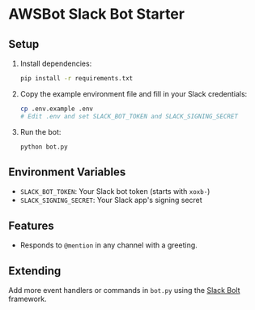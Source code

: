 # AWSBot Slack Bot Starter

## Setup

1. Install dependencies:
   ```bash
   pip install -r requirements.txt
   ```

2. Copy the example environment file and fill in your Slack credentials:
   ```bash
   cp .env.example .env
   # Edit .env and set SLACK_BOT_TOKEN and SLACK_SIGNING_SECRET
   ```

3. Run the bot:
   ```bash
   python bot.py
   ```

## Environment Variables
- `SLACK_BOT_TOKEN`: Your Slack bot token (starts with `xoxb-`)
- `SLACK_SIGNING_SECRET`: Your Slack app's signing secret

## Features
- Responds to `@mention` in any channel with a greeting.

## Extending
Add more event handlers or commands in `bot.py` using the [Slack Bolt](https://slack.dev/bolt-python/concepts) framework. 